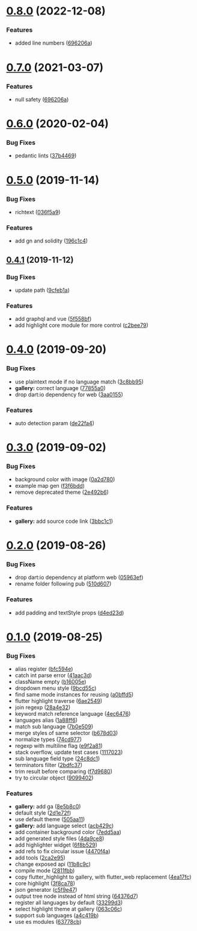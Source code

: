 # [0.8.0](https://github.com/ayham-1/highlight.dart/compare/v0.7.0...v.8.0) (2022-12-08)

### Features

- added line numbers ([696206a](https://github.com/ayham-1/highlight.dart/commit/83c4427ead3699e04704aff7af9ece2c6d21cf3b))

# [0.7.0](https://github.com/git-touch/highlight/compare/v0.6.0...v.7.0) (2021-03-07)

### Features

- null safety ([696206a](https://github.com/git-touch/highlight/commit/696206ad53dac56d5653622617ba6fda7c857c1a))

# [0.6.0](https://github.com/git-touch/highlight/compare/v0.5.0...v0.6.0) (2020-02-04)

### Bug Fixes

- pedantic lints ([37b4469](https://github.com/git-touch/highlight/commit/37b4469c90d775ab559b12da20596e2f2d87a6fb))

# [0.5.0](https://github.com/git-touch/highlight/compare/v0.4.1...v0.5.0) (2019-11-14)

### Bug Fixes

- richtext ([036f5a9](https://github.com/git-touch/highlight/commit/036f5a98e395b10a8c3c7cd7821a4044cc96ff6c))

### Features

- add gn and solidity ([196c1c4](https://github.com/git-touch/highlight/commit/196c1c4a11da5619c3c90171cd501043daac30fd))

## [0.4.1](https://github.com/git-touch/highlight/compare/v0.4.0...v0.4.1) (2019-11-12)

### Bug Fixes

- update path ([9cfeb1a](https://github.com/git-touch/highlight/commit/9cfeb1a77c83794e8726b3e03eb3620634f97970))

### Features

- add graphql and vue ([5f558bf](https://github.com/git-touch/highlight/commit/5f558bfd6511a1a84d2b9f0949bb0282a3139e07))
- add highlight core module for more control ([c2bee79](https://github.com/git-touch/highlight/commit/c2bee79b1707c85e7a36f8dbc0dcfa3bdfdfca88))

# [0.4.0](https://github.com/git-touch/highlight/compare/v0.3.0...v0.4.0) (2019-09-20)

### Bug Fixes

- use plaintext mode if no language match ([3c8bb95](https://github.com/git-touch/highlight/commit/3c8bb95f28e8248f2b156b6343ba7f2c4a6c8243))
- **gallery:** correct language ([77855a0](https://github.com/git-touch/highlight/commit/77855a027ca206a615ef09c8314c21bc4163d219))
- drop dart:io dependency for web ([3aa0155](https://github.com/git-touch/highlight/commit/3aa0155d2d04946682a95bd55b421a697171bab1))

### Features

- auto detection param ([de22fa4](https://github.com/git-touch/highlight/commit/de22fa41090283bc4d2ec56ca934cb29bd09f236))

# [0.3.0](https://github.com/git-touch/highlight/compare/v0.2.0...v0.3.0) (2019-09-02)

### Bug Fixes

- background color with image ([0a2d780](https://github.com/git-touch/highlight/commit/0a2d7802a7bd449a853195977e09dbd92143b36a))
- example map gen ([f3f6bdd](https://github.com/git-touch/highlight/commit/f3f6bddb23e3024bf3a6dc6883287e56bba250ac))
- remove deprecated theme ([2e492b6](https://github.com/git-touch/highlight/commit/2e492b6eb18290482c58ce1f5d2ca9068f212e49))

### Features

- **gallery:** add source code link ([3bbc1c1](https://github.com/git-touch/highlight/commit/3bbc1c15d5b1398e05463cc36e6fb7827f514198))

# [0.2.0](https://github.com/git-touch/highlight/compare/v0.1.0...v0.2.0) (2019-08-26)

### Bug Fixes

- drop dart:io dependency at platform web ([05963ef](https://github.com/git-touch/highlight/commit/05963ef3aaf6a6ced1f295765dce207750f0be65))
- rename folder following pub ([510d607](https://github.com/git-touch/highlight/commit/510d6073abdc7cf05e73040ce85eb4dc1124f42c))

### Features

- add padding and textStyle props ([d4ed23d](https://github.com/git-touch/highlight/commit/d4ed23d01248e9e477087c9bc91b2a3ad3ab96c0))

# [0.1.0](https://github.com/git-touch/highlight/compare/2ca2e95262741d908de1b2ae769770de1f80756c...v0.1.0) (2019-08-25)

### Bug Fixes

- alias register ([bfc594e](https://github.com/git-touch/highlight/commit/bfc594ea3dc8a6272fb9ad25f93596975b13e9c6))
- catch int parse error ([41aac3d](https://github.com/git-touch/highlight/commit/41aac3d007d1598456d0becd99743b88da3e1b79))
- className empty ([b16005e](https://github.com/git-touch/highlight/commit/b16005ea72022f929501b8e441e5128151a5df2c))
- dropdown menu style ([9bcd55c](https://github.com/git-touch/highlight/commit/9bcd55ca1e7782e7166b2e90a772a334664baf33))
- find same mode instances for reusing ([a0bffd5](https://github.com/git-touch/highlight/commit/a0bffd5254c793acf3bcd0b170d837c0e2b31cec))
- flutter highlight traverse ([6ae2549](https://github.com/git-touch/highlight/commit/6ae2549a7f1c929069a96208aed74b07d08c17cd))
- join regexp ([28a4e32](https://github.com/git-touch/highlight/commit/28a4e32c004f84e8c60ce2780d032356ac827e38))
- keyword match reference language ([4ec6476](https://github.com/git-touch/highlight/commit/4ec647655f2b4321845c1f51cbcf18e2ed1fea24))
- languages alias ([1a88ff6](https://github.com/git-touch/highlight/commit/1a88ff601c24c824503c4f77b24e159eb534ed89))
- match sub language ([7b0e509](https://github.com/git-touch/highlight/commit/7b0e509046b2f9d6487373de518c0db274bd6307))
- merge styles of same selector ([b678d03](https://github.com/git-touch/highlight/commit/b678d03fffa4666ab37909aaeabc290675777409))
- normalize types ([74cd977](https://github.com/git-touch/highlight/commit/74cd9770c96ccce50d1e7d3082675dfff80a057b))
- regexp with multiline flag ([e9f2a81](https://github.com/git-touch/highlight/commit/e9f2a81f50017b45f9f30e956642a51e3b0fedd4))
- stack overflow, update test cases ([1117023](https://github.com/git-touch/highlight/commit/1117023db772bafd8de084f141b6c1b60a9dd3d9))
- sub language field type ([24c8dc1](https://github.com/git-touch/highlight/commit/24c8dc11d89cc14f1583dbbf9f03f26516804af0))
- terminators filter ([2bdfc37](https://github.com/git-touch/highlight/commit/2bdfc374b7c9bdbf2f41bef5c23e7b2a1c5552f8))
- trim result before comparing ([f7d9680](https://github.com/git-touch/highlight/commit/f7d968010491b07b3297442fd6ae7a1fd9927e3c))
- try to circular object ([9099402](https://github.com/git-touch/highlight/commit/909940208eb1207bb032414f74bcf4c15959fcc8))

### Features

- **gallery:** add ga ([8e5b8c0](https://github.com/git-touch/highlight/commit/8e5b8c0ac0027aa3e1439cacebdf6a3288804efe))
- default style ([2d1e72f](https://github.com/git-touch/highlight/commit/2d1e72f2d4f88c34c4dc56302b4d101e70a6257c))
- use default theme ([505aa11](https://github.com/git-touch/highlight/commit/505aa113051bb674dced4300600e1af5d1f146b1))
- **gallery:** add language select ([acb429c](https://github.com/git-touch/highlight/commit/acb429c31f3c3b751b847e2b2a66541d10d829fa))
- add container background color ([7edd5aa](https://github.com/git-touch/highlight/commit/7edd5aab0bdbebafd2172c8dc234f8feddf37258))
- add generated style files ([4da9ce8](https://github.com/git-touch/highlight/commit/4da9ce867691ac95bc924d08dc09a74b76baec48))
- add highlighter widget ([6f8b529](https://github.com/git-touch/highlight/commit/6f8b5299366015d9a7ae28d00f26342df31584db))
- add refs to fix circular issue ([4470f4a](https://github.com/git-touch/highlight/commit/4470f4a0bf59b46d64b86bc07840b2062a458e0a))
- add tools ([2ca2e95](https://github.com/git-touch/highlight/commit/2ca2e95262741d908de1b2ae769770de1f80756c))
- change exposed api ([11b8c9c](https://github.com/git-touch/highlight/commit/11b8c9cd1e3d9bb1848d6e3fb9d15dc70d945840))
- compile mode ([2811fbb](https://github.com/git-touch/highlight/commit/2811fbb1814995bc15c48710b6ed0bea2b198767))
- copy flutter_highlight to gallery, with flutter_web replacement ([4ea17fc](https://github.com/git-touch/highlight/commit/4ea17fc3683ce7bfcff3f43068e8a4b3b69aa3f0))
- core highlight ([3f8ca78](https://github.com/git-touch/highlight/commit/3f8ca78ea2cf6c58bde4ead2cbfdc9a1485e1bd4))
- json generator ([c5f9e47](https://github.com/git-touch/highlight/commit/c5f9e47ed186cf720e198974d6f40cc9e829b69d))
- output tree node instead of html string ([64376d7](https://github.com/git-touch/highlight/commit/64376d7e6df73b4492318292123efe18ab80cc4b))
- register all languages by default ([33299d3](https://github.com/git-touch/highlight/commit/33299d3cb4d37569e061039a648e2e96eeb1e049))
- select highlight theme at gallery ([063c06c](https://github.com/git-touch/highlight/commit/063c06ce74e7cf142a26cc45df744c9cf0b43938))
- support sub languages ([a4c419b](https://github.com/git-touch/highlight/commit/a4c419b2689e4c0e15e630c6cb8007ee7ac8f35a))
- use es modules ([63778cb](https://github.com/git-touch/highlight/commit/63778cbaa3881b0adbed49d9002193c14b7e30e6))
